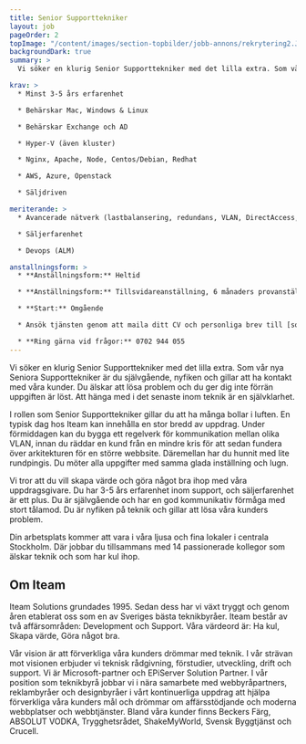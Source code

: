 ```yaml
---
title: Senior Supporttekniker
layout: job
pageOrder: 2
topImage: "/content/images/section-topbilder/jobb-annons/rekrytering2.JPG"
backgroundDark: true
summary: >
  Vi söker en klurig Senior Supporttekniker med det lilla extra. Som vår nya Seniora Supporttekniker är du självgående, nyfiken och gillar att ha kontakt med våra kunder.

krav: >
  * Minst 3-5 års erfarenhet

  * Behärskar Mac, Windows & Linux

  * Behärskar Exchange och AD

  * Hyper-V (även kluster)

  * Nginx, Apache, Node, Centos/Debian, Redhat

  * AWS, Azure, Openstack

  * Säljdriven

meriterande: >
  * Avancerade nätverk (lastbalansering, redundans, VLAN, DirectAccess, etc.)

  * Säljerfarenhet

  * Devops (ALM)

anstallningsform: >
  * **Anställningsform:** Heltid

  * **Anställningsform:** Tillsvidareanställning, 6 månaders provanställning, sedan fast anställning.

  * **Start:** Omgående

  * Ansök tjänsten genom att maila ditt CV och personliga brev till [sophie.wesslau@iteam.se](mailto:sophie.wesslau@iteam.se)

  * **Ring gärna vid frågor:** 0702 944 055
---
```


Vi söker en klurig Senior Supporttekniker med det lilla extra.
Som vår nya Seniora Supporttekniker är du självgående, nyfiken och gillar att ha kontakt med våra kunder. Du älskar att lösa problem och du ger dig inte förrän uppgiften är löst. Att hänga med i det senaste inom teknik är en självklarhet.

I rollen som Senior Supporttekniker gillar du att ha många bollar i luften.  En typisk dag hos Iteam kan innehålla en stor bredd av uppdrag. Under förmiddagen kan du bygga ett regelverk för kommunikation mellan olika VLAN, innan du räddar en kund från en mindre kris för att sedan fundera över arkitekturen för en större webbsite. Däremellan har du hunnit med lite rundpingis. Du möter alla uppgifter med samma glada inställning och lugn.

Vi tror att du vill skapa värde och göra något bra ihop med våra uppdragsgivare. Du har 3-5 års erfarenhet inom support, och säljerfarenhet är ett plus. Du är självgående och har en god kommunikativ förmåga med stort tålamod. Du är nyfiken på teknik och gillar att lösa våra kunders problem.

Din arbetsplats kommer att vara i våra ljusa och fina lokaler i centrala Stockholm. Där jobbar du tillsammans med 14 passionerade kollegor som älskar teknik och som har kul ihop.

## Om Iteam

Iteam Solutions grundades 1995. Sedan dess har vi växt tryggt och genom åren etablerat oss som en av Sveriges bästa teknikbyråer. Iteam består av två affärsområden: Development och Support.
Våra värdeord är: Ha kul, Skapa värde, Göra något bra.

Vår vision är att förverkliga våra kunders drömmar med teknik. I vår strävan mot visionen erbjuder vi teknisk rådgivning, förstudier, utveckling, drift och support. Vi är Microsoft-partner och EPiServer Solution Partner. I vår position som teknikbyrå jobbar vi i nära samarbete med webbyråpartners, reklambyråer och designbyråer i vårt kontinuerliga uppdrag att hjälpa förverkliga våra kunders mål och drömmar om affärsstödjande och moderna webbplatser och webbtjänster. Bland våra kunder finns Beckers Färg, ABSOLUT VODKA, Trygghetsrådet, ShakeMyWorld, Svensk Byggtjänst och Crucell.
